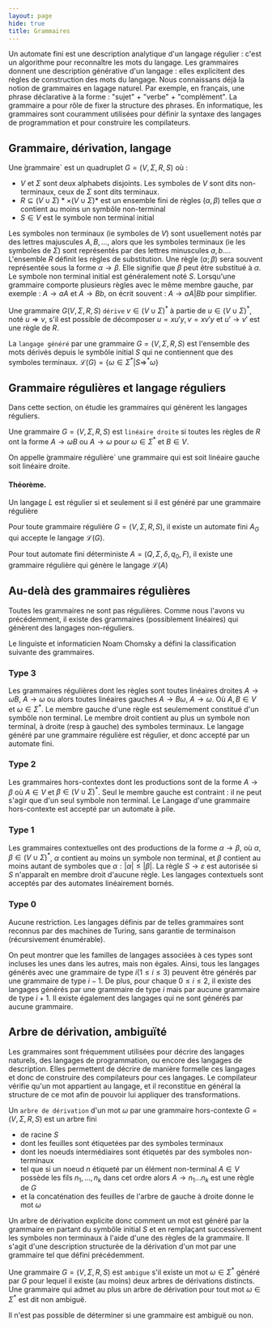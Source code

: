 ```yaml
---
layout: page
hide: true
title: Grammaires
---
```


Un automate fini est une description analytique d'un langage régulier : c'est un algorithme pour reconnaître les mots du langage. Les grammaires donnent une description générative d'un langage : elles explicitent des règles de construction des mots du langage. Nous connaissans déjà la notion de grammaires en lagage naturel. Par exemple, en français, une phrase déclarative à la forme : "sujet" + "verbe" + "complément". La grammaire a pour rôle de fixer la structure des phrases. En informatique, les grammaires sont couramment utilisées pour définir la syntaxe des langages de programmation et pour construire les compilateurs.

## <i class="fas fa-robot fa-2x"></i> Grammaire, dérivation, langage

Une ̀grammaire` est un quadruplet $G=(V,\Sigma,R,S)$ où :
* $V$ et $\Sigma$ sont deux alphabets disjoints. Les symboles de $V$ sont dits non-terminaux, ceux de $\Sigma$ sont dits terminaux.
* $R \subseteq (V \cup \Sigma)* \times (V \cup \Sigma)*$ est un ensemble fini de règles $(\alpha,\beta)$ telles que $\alpha$ contient au moins un symbôle non-terminal
* $S \in V$ est le symbole non terminal initial 

Les symboles non terminaux (ie symboles de $V$) sont usuellement notés par des lettres majuscules $A,B,...,$ alors que les symboles terminaux (ie les symboles de $\Sigma$) sont représentés par des lettres minuscules $a,b...$. L'ensemble $R$ définit les règles de substitution. Une règle $(\alpha;\beta)$ sera souvent représentée sous la forme $\alpha \rightarrow \beta$. Elle signifie que $\beta$ peut être substitué à $\alpha$. Le symbole non terminal initial est généralement noté $S$. Lorsqu'une grammaire comporte plusieurs règles avec le même membre gauche, par exemple : $A \rightarrow aA$ et $A \rightarrow Bb$, on écrit souvent : $A \rightarrow aA | Bb$ pour simplifier. 

Une grammaire $G(V,\Sigma,R,S)$ `dérive` $v \in (V \cup \Sigma)^\ast$ à partie de $u \in (V \cup \Sigma)^\ast$, noté $u \Rightarrow v$, s'il est possible de décomposer $u=xu'y, v=xv'y$ et $u' \rightarrow v'$ est une règle de $R$. 

La `langage généré` par une grammaire $G=(V,\Sigma,R,S)$ est l'ensemble des mots dérivés depuis le symbôle initial $S$ qui ne contiennent que des symboles terminaux. $\mathcal{L}(G)=\{\omega \in \Sigma^\ast | S \Rightarrow^\ast \omega\}$ 

## <i class="fas fa-robot fa-2x"></i> Grammaire régulières et langage réguliers 

Dans cette section, on étudie les grammaires qui génèrent les langages réguliers. 

Une grammaire $G=(V,\Sigma,R,S)$ est `linéaire droite` si toutes les règles de $R$ ont la forme $A \rightarrow \omega B$ ou $A \rightarrow \omega$ pour $\omega \in \Sigma^\ast$ et $B \in V$.

On appelle ̀grammaire régulière` une grammaire qui est soit linéaire gauche soit linéaire droite. 

#### Théorème. 

Un langage $L$ est régulier si et seulement si il est généré par une grammaire régulière 

Pour toute grammaire régulière $G=(V,\Sigma,R,S)$, il existe un automate fini $A_G$ qui accepte le langage $\mathcal{L}(G)$. 

Pour tout automate  fini déterministe $A=(Q,\Sigma,\delta,q_0,F)$, il existe une grammaire régulière qui génère le langage $\mathcal{L}(A)$


## <i class="fas fa-robot fa-2x"></i> Au-delà des grammaires régulières
Toutes les grammaires ne sont pas régulières. Comme nous l'avons vu précédemment, il existe des grammaires (possiblement linéaires) qui génèrent des langages non-réguliers. 

Le linguiste et informaticien Noam Chomsky a défini la classification suivante des grammaires. 

### Type 3
Les grammaires régulières dont les règles sont toutes linéaires droites $A \rightarrow \omega B$, $A \rightarrow \omega$ ou alors toutes linéaires gauches $A \rightarrow B\omega$, $A \rightarrow \omega$. Où $A,B \in V$ et $\omega \in \Sigma^\ast$. Le membre gauche d'une règle est seulemement constitué d'un symbôle non terminal. Le membre droit contient au plus un symbole non terminal, à droite (resp à gauche) des symboles terminaux. Le langage généré par une grammaire régulière est régulier, et donc accepté par un automate fini.

### Type 2
Les grammaires hors-contextes dont les productions sont de la forme $A \rightarrow \beta$ où $A \in V$ et $\beta \in (V \cup \Sigma)^\ast$. Seul le membre gauche est contraint : il ne peut s'agir que d'un seul symbole non terminal. Le Langage d'une grammaire hors-contexte est accepté par un automate à pile.

### Type 1
Les grammaires contextuelles ont des productions de la forme $\alpha \rightarrow \beta$, où $\alpha,\beta \in (V \cup \Sigma)^\ast$, $\alpha$ contient au moins un symbole non terminal, et $\beta$ contient au moins autant de symboles que $\alpha : |\alpha| \leq |\beta|$. La règle $S \rightarrow \varepsilon$ est autorisée si $S$ n'apparaît en membre droit d'aucune règle. Les langages contextuels sont acceptés par des automates linéairement bornés. 

### Type 0 
Aucune restriction. Les langages définis par de telles grammaires sont reconnus par des machines de Turing, sans garantie de terminaison (récursivement énumérable). 

On peut montrer que les familles de langages associées à ces types sont incluses les unes dans les autres, mais non égales. Ainsi, tous les langages générés avec une grammaire de type $i (1 \leq i \leq 3)$ peuvent être générés par une grammaire de type $i-1$. De plus, pour chaque $0 \leq i \leq 2$, il existe des langages générés par une grammaire de type $i$ mais par aucune grammaire de type $i+1$. Il existe également des langages qui ne sont générés par aucune grammaire. 

## <i class="fas fa-robot fa-2x"></i> Arbre de dérivation, ambiguïté


Les grammaires sont fréquemment utilisées pour décrire des langages naturels, des langages de programmation, ou encore des langages de description. Elles permettent de décrire de manière formelle ces langages et donc de construire des compilateurs pour ces langages. Le compilateur vérifie qu'un mot appartient au langage, et il reconstitue en général la structure de ce mot afin de pouvoir lui appliquer des transformations.

Un `arbre de dérivation` d'un mot $\omega$ par une grammaire hors-contexte $G=(V,\Sigma,R,S)$ est un arbre fini 
* de racine $S$
* dont les feuilles sont étiquetées par des symboles terminaux 
* dont les noeuds intermédiaires sont étiquetés par des symboles non-terminaux
* tel que si un noeud $n$ étiqueté par un élément non-terminal $A \in V$ possède les fils $n_1,...,n_k$ dans cet ordre alors $A \rightarrow n_1...n_k$ est une règle de $G$
* et la concaténation des feuilles de l'arbre de gauche à droite donne le mot $\omega$ 

Un arbre de dérivation explicite donc comment un mot est généré par la grammaire en partant du symbôle initial $S$ et en remplaçant successivement les symboles non terminaux à l'aide d'une des règles de la grammaire. Il s'agit d'une description structurée de la dérivation d'un mot par une grammaire tel que défini précédemment.

Une grammaire $G=(V,\Sigma,R,S)$ est `ambigue` s'il existe un mot $\omega \in \Sigma^\ast$ généré par $G$ pour lequel il existe (au moins) deux arbres de dérivations distincts. Une grammaire qui admet au plus un arbre de dérivation pour tout mot $\omega \in \Sigma^\ast$ est dit non ambiguë.  

Il n'est pas possible de déterminer si une grammaire est ambiguë ou non. 

